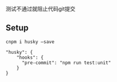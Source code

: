 测试不通过就阻止代码git提交

## Setup
```
cnpm i husky –save
```


```
"husky": {
    "hooks": {
      "pre-commit": "npm run test:unit"
    }
}
```